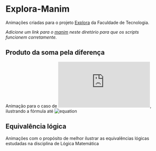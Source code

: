 # Explora-Manim

Animações criadas para o projeto [Explora](https://wordpress.ft.unicamp.br/explora/) da Faculdade de Tecnologia. 

*Adicione um link para o [manim](https://github.com/3b1b/manim) neste diretório para que os scripts funcionem corretamente.*

## Produto da soma pela diferença
Animação para o caso de ![equation](http://www.sciweavers.org/tex2img.php?eq=%28a%2Bb%29%28a-b%29&bc=White&fc=Black&im=jpg&fs=12&ff=arev&edit=0), ilustrando a fórmula até ![equation](https://bit.ly/2Ba4xwA)

## Equivalência lógica
Animações com o propósito de melhor ilustrar as equivalências lógicas estudadas na disciplina de Lógica Matemática

